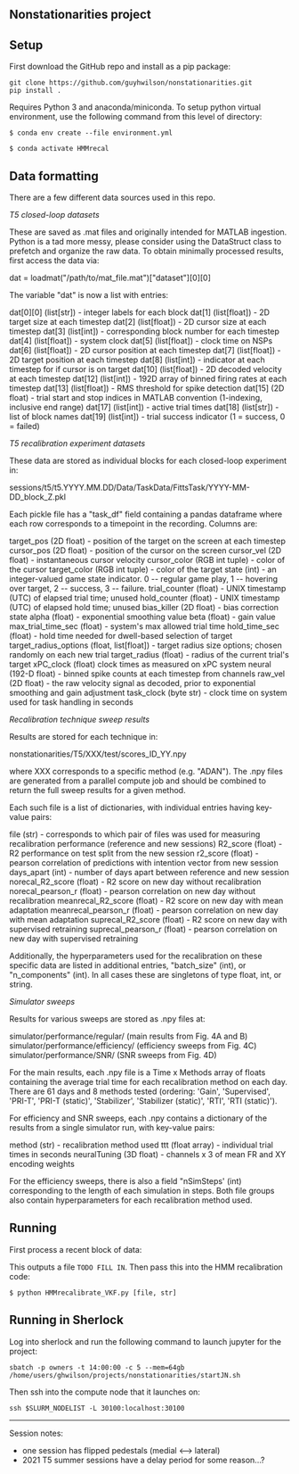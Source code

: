 ## **Nonstationarities project**


## Setup 

First download the GitHub repo and install as a pip package:

```
git clone https://github.com/guyhwilson/nonstationarities.git
pip install .
```



Requires Python 3 and anaconda/miniconda. To setup python virtual environment, use the following command from this level of directory:

`$ conda env create --file environment.yml`

`$ conda activate HMMrecal`


## Data formatting

There are a few different data sources used in this repo. 

*T5 closed-loop datasets*

These are saved as .mat files and originally intended for MATLAB ingestion. Python is a tad more messy, please consider using the DataStruct class to prefetch and organize the raw data. To obtain minimally processed results, first access the data via:

dat = loadmat("/path/to/mat_file.mat")["dataset"][0][0]

The variable "dat" is now a list with entries:

dat[0][0] (list[str]) - integer labels for each block
dat[1] (list[float]) - 2D target size at each timestep
dat[2] (list[float]) - 2D cursor size at each timestep 
dat[3] (list[int]) - corresponding block number for each timestep
dat[4] (list[float]) - system clock
dat[5] (list[float]) - clock time on NSPs
dat[6] (list[float]) - 2D cursor position at each timestep
dat[7] (list[float]) - 2D target position at each timestep
dat[8] (list[int]) - indicator at each timestep for if cursor is on target
dat[10] (list[float]) - 2D decoded velocity at each timestep
dat[12] (list[int]) - 192D array of binned firing rates at each timestep
dat[13] (list[float]) - RMS threshold for spike detection
dat[15] (2D float) - trial start and stop indices in MATLAB convention (1-indexing, inclusive end range)
dat[17] (list[int]) - active trial times
dat[18] (list[str]) - list of block names 
dat[19] (list[int]) - trial success indicator (1 = success, 0 = failed)


*T5 recalibration experiment datasets*

These data are stored as individual blocks for each closed-loop experiment in:

sessions/t5/t5.YYYY.MM.DD/Data/TaskData/FittsTask/YYYY-MM-DD_block_Z.pkl


Each pickle file has a "task_df" field containing a pandas dataframe where each row corresponds to a timepoint in the recording. Columns are:

target_pos (2D float) - position of the target on the screen at each timestep
cursor_pos (2D float) - position of the cursor on the screen
cursor_vel (2D float) - instantaneous cursor velocity 
cursor_color (RGB int tuple) - color of the cursor 
target_color (RGB int tuple) - color of the target
state (int) - an integer-valued game state indicator. 0 -- regular game play, 1 -- hovering over target, 2 -- success, 3 -- failure.
trial_counter (float) - UNIX timestamp (UTC) of elapsed trial time; unused
hold_counter (float) - UNIX timestamp (UTC) of elapsed hold time; unused
bias_killer (2D float) - bias correction state
alpha (float) - exponential smoothing value
beta (float) - gain value
max_trial_time_sec (float) - system's max allowed trial time
hold_time_sec (float) - hold time needed for dwell-based selection of target
target_radius_options (float, list[float]) - target radius size options; chosen randomly on each new trial
target_radius (float) - radius of the current trial's target
xPC_clock (float) clock times as measured on xPC system 
neural (192-D float) - binned spike counts at each timestep from channels
raw_vel (2D float) - the raw velocity signal as decoded, prior to exponential smoothing and gain adjustment 
task_clock (byte str) - clock time on system used for task handling in seconds


*Recalibration technique sweep results*

Results are stored for each technique in:

nonstationarities/T5/XXX/test/scores_ID_YY.npy

where XXX corresponds to a specific method (e.g. "ADAN"). The .npy files are generated from a parallel compute job and should be combined to return the full sweep results for a given method. 

Each such file is a list of dictionaries, with individual entries having key-value pairs:

file (str) - corresponds to which pair of files was used for measuring recalibration performance (reference and new sessions)
R2_score (float) - R2 performance on test split from the new session
r2_score (float) - pearson correlation of predictions with intention vector from new session
days_apart (int) - number of days apart between reference and new session
norecal_R2_score (float) - R2 score on new day without recalibration
norecal_pearson_r (float) - pearson correlation on new day without recalibration
meanrecal_R2_score (float) - R2 score on new day with mean adaptation
meanrecal_pearson_r (float) - pearson correlation on new day with mean adaptation
suprecal_R2_score (float) - R2 score on new day with supervised retraining
suprecal_pearson_r (float) - pearson correlation on new day with supervised retraining

Additionally, the hyperparameters used for the recalibration on these specific data are listed in additional entries, "batch_size" (int), or "n_components" (int). In all cases these are singletons of type float, int, or string.  

*Simulator sweeps*


Results for various sweeps are stored as .npy files at:

simulator/performance/regular/ (main results from Fig. 4A and B)
simulator/performance/efficiency/ (efficiency sweeps from Fig. 4C)
simulator/performance/SNR/ (SNR sweeps from Fig. 4D)

For the main results, each .npy file is a Time x Methods array of floats containing the average trial time for each recalibration method on each day. There are 61 days and 8 methods tested (ordering: 'Gain', 'Supervised', 'PRI-T', 'PRI-T (static)', 'Stabilizer', 'Stabilizer (static)', 'RTI', 'RTI (static)').

For efficiency and SNR sweeps, each .npy contains a dictionary of the results from a single simulator run, with key-value pairs:

method (str) - recalibration method used 
ttt (float array) - individual trial times in seconds
neuralTuning (3D float) - channels x 3 of mean FR and XY encoding weights

For the efficiency sweeps, there is also a field "nSimSteps' (int) corresponding to the length of each simulation in steps. Both file groups also contain hyperparameters for each recalibration method used. 



## Running 

First process a recent block of data: 

This outputs a file `TODO FILL IN`. Then pass this into the HMM recalibration code: 

`$ python HMMrecalibrate_VKF.py [file, str]`

## Running in Sherlock

Log into sherlock and run the following command to launch jupyter for the project:

`sbatch -p owners -t 14:00:00 -c 5 --mem=64gb /home/users/ghwilson/projects/nonstationarities/startJN.sh`

Then ssh into the compute node that it launches on:

`ssh $SLURM_NODELIST -L 30100:localhost:30100`

---------------------------

Session notes:
- one session has flipped pedestals (medial <--> lateral)
- 2021 T5 summer sessions have a delay period for some reason...?